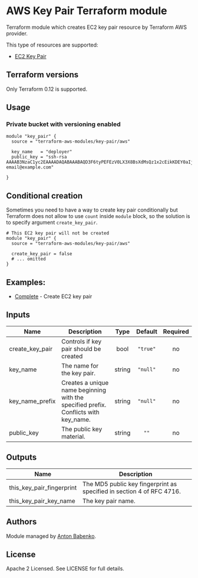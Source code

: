 # AWS Key Pair Terraform module

Terraform module which creates EC2 key pair resource by Terraform AWS provider.

This type of resources are supported:

* [EC2 Key Pair](https://www.terraform.io/docs/providers/aws/r/key_pair.html)

## Terraform versions

Only Terraform 0.12 is supported.

## Usage

### Private bucket with versioning enabled

```hcl
module "key_pair" {
  source = "terraform-aws-modules/key-pair/aws"

  key_name   = "deployer"
  public_key = "ssh-rsa AAAAB3NzaC1yc2EAAAADAQABAAABAQD3F6tyPEFEzV0LX3X8BsXdMsQz1x2cEikKDEY0aIj41qgxMCP/iteneqXSIFZBp5vizPvaoIR3Um9xK7PGoW8giupGn+EPuxIA4cDM4vzOqOkiMPhz5XK0whEjkVzTo4+S0puvDZuwIsdiW9mxhJc7tgBNL0cYlWSYVkz4G/fslNfRPW5mYAM49f4fhtxPb5ok4Q2Lg9dPKVHO/Bgeu5woMc7RY0p1ej6D4CKFE6lymSDJpW0YHX/wqE9+cfEauh7xZcG0q9t2ta6F6fmX0agvpFyZo8aFbXeUBr7osSCJNgvavWbM/06niWrOvYX2xwWdhXmXSrbX8ZbabVohBK41 email@example.com"

}
```

## Conditional creation

Sometimes you need to have a way to create key pair conditionally but Terraform does not allow to use `count` inside `module` block, so the solution is to specify argument `create_key_pair`.

```hcl
# This EC2 key pair will not be created
module "key_pair" {
  source = "terraform-aws-modules/key-pair/aws"

  create_key_pair = false
  # ... omitted
}
```

## Examples:

* [Complete](https://github.com/terraform-aws-modules/terraform-aws-key-pair/tree/master/examples/complete) - Create EC2 key pair

<!-- BEGINNING OF PRE-COMMIT-TERRAFORM DOCS HOOK -->
## Inputs

| Name | Description | Type | Default | Required |
|------|-------------|:----:|:-----:|:-----:|
| create\_key\_pair | Controls if key pair should be created | bool | `"true"` | no |
| key\_name | The name for the key pair. | string | `"null"` | no |
| key\_name\_prefix | Creates a unique name beginning with the specified prefix. Conflicts with key_name. | string | `"null"` | no |
| public\_key | The public key material. | string | `""` | no |

## Outputs

| Name | Description |
|------|-------------|
| this\_key\_pair\_fingerprint | The MD5 public key fingerprint as specified in section 4 of RFC 4716. |
| this\_key\_pair\_key\_name | The key pair name. |

<!-- END OF PRE-COMMIT-TERRAFORM DOCS HOOK -->

## Authors

Module managed by [Anton Babenko](https://github.com/antonbabenko).

## License

Apache 2 Licensed. See LICENSE for full details.
